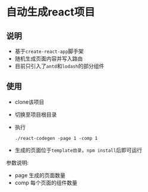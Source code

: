# 自动生成react项目

## 说明
- 基于`create-react-app`脚手架
- 随机生成页面内容并写入路由
- 目前只引入了`antd`和`lodash`的部分组件

## 使用
- clone该项目
- 切换至项目根目录
- 执行

    ```
    ./react-codegen -page 1 -comp 1
    ```
- 生成的页面位于`template目录`，`npm install`后即可运行

参数说明:    

- page 生成的页面数量
- comp 每个页面的组件数量